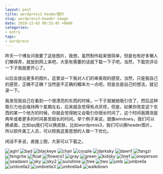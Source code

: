 ```yaml
---
layout: post
title: wordpress3 header图片
slug: wordpress3-header-image
date: 2010-12-03 09:33:45 +0800
categories:
- entry
tags:
- wordpress
---
```


昨天一个博友问我要了这些图片，我想，虽然制作起来很简单，但是也有好多懒人们懒得弄，就放到网上来吧，大家有需要的话就下载一下子吧，当然，下载完评论一下子我就更开心了。

以后会放出更多的图片。这里谈一下我对人们的审美观的感受。当然，只是我自己的感受，正确不正确？当然是不正确的概率大一点吧，但是总是自己的想法，就记录一下。

我发现我自己在看到一个很漂亮的东西的时候，一下子就被她吸引住了，然后这种吸引力也会维持两个星期左右，后来就会觉得有点厌烦，但是，如果你改变这个东西的某一个地方的时候，你就会觉得她又会吸引你很长时间了，这个时间我猜测是两年或者更多的时间甚至超长的时间。举个例子来说，就像windows，我们可以换桌面，比如qq我们可以换皮肤，比如wordpress3，我们可以换header图片，所以软件美工人员，可以照我这类思想的人做一下优化。

闲话不多说，直接上图，大家可以下载之。

<img src="{{ site.path.uploads }}2010/12/03/wordpress3-header-image/agirl.jpg" alt="agirl" />

<img src="{{ site.path.uploads }}2010/12/03/wordpress3-header-image/bad.jpg" alt="bad" />

<img src="{{ site.path.uploads }}2010/12/03/wordpress3-header-image/blackeye.jpg" alt="blackeye" />

<img src="{{ site.path.uploads }}2010/12/03/wordpress3-header-image/chair1.jpg" alt="chair" />

<img src="{{ site.path.uploads }}2010/12/03/wordpress3-header-image/couple.jpg" alt="couple" />

<img src="{{ site.path.uploads }}2010/12/03/wordpress3-header-image/darksky.jpg" alt="darksky" />

<img src="{{ site.path.uploads }}2010/12/03/wordpress3-header-image/dawn1.jpg" alt="dawn1" />

<img src="{{ site.path.uploads }}2010/12/03/wordpress3-header-image/fangzi.jpg" alt="fangzi" />

<img src="{{ site.path.uploads }}2010/12/03/wordpress3-header-image/fengche.jpg" alt="fengche" />

<img src="{{ site.path.uploads }}2010/12/03/wordpress3-header-image/float.jpg" alt="float" />

<img src="{{ site.path.uploads }}2010/12/03/wordpress3-header-image/flowers1.jpg" alt="flowers1" />

<img src="{{ site.path.uploads }}2010/12/03/wordpress3-header-image/gray.jpg" alt="gray" />

<img src="{{ site.path.uploads }}2010/12/03/wordpress3-header-image/green1.jpg" alt="green" />

<img src="{{ site.path.uploads }}2010/12/03/wordpress3-header-image/kidsky.jpg" alt="kidsky" />

<img src="{{ site.path.uploads }}2010/12/03/wordpress3-header-image/line1.jpg" alt="line1" />

<img src="{{ site.path.uploads }}2010/12/03/wordpress3-header-image/oneperson.jpg" alt="oneperson" />

<img src="{{ site.path.uploads }}2010/12/03/wordpress3-header-image/seadawn.jpg" alt="seadawn" />

<img src="{{ site.path.uploads }}2010/12/03/wordpress3-header-image/sky.jpg" alt="sky" />

<img src="{{ site.path.uploads }}2010/12/03/wordpress3-header-image/sky2.jpg" alt="sky2" />

<img src="{{ site.path.uploads }}2010/12/03/wordpress3-header-image/sunshine.jpg" alt="sunshine" />

<img src="{{ site.path.uploads }}2010/12/03/wordpress3-header-image/tree1.jpg" alt="tree" />

<img src="{{ site.path.uploads }}2010/12/03/wordpress3-header-image/two.jpg" alt="two" />

<img src="{{ site.path.uploads }}2010/12/03/wordpress3-header-image/umb.jpg" alt="umb" />

<img src="{{ site.path.uploads }}2010/12/03/wordpress3-header-image/umbrella1.jpg" alt="umbrella" />

<img src="{{ site.path.uploads }}2010/12/03/wordpress3-header-image/umbrella2.jpg" alt="umbrella2" />

<img src="{{ site.path.uploads }}2010/12/03/wordpress3-header-image/umbrella3.jpg" alt="umbrella3" />

<img src="{{ site.path.uploads }}2010/12/03/wordpress3-header-image/umbrella4.jpg" alt="umbrella4" />

<img src="{{ site.path.uploads }}2010/12/03/wordpress3-header-image/walkdown.jpg" alt="walkdown" />

